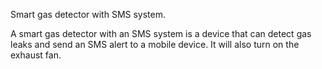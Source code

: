 Smart gas detector with SMS system.

A smart gas detector with an SMS system is a device that can detect gas leaks and send an SMS alert to a mobile device. It will also turn on the exhaust fan.
